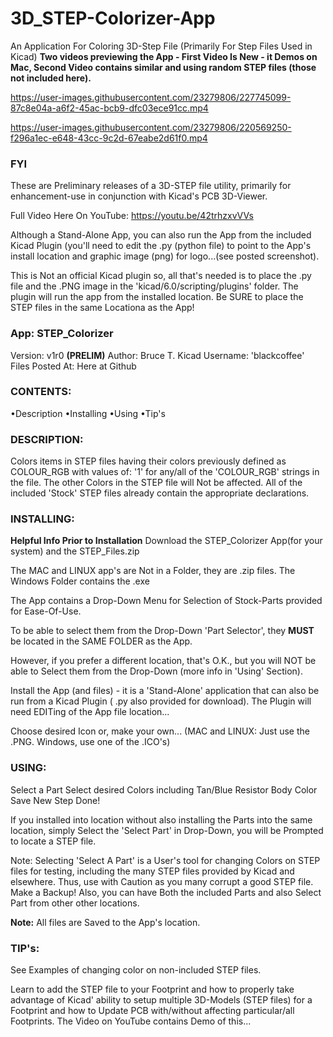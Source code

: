 # 3D_STEP-Colorizer-App
An Application For Coloring 3D-Step File (Primarily For Step Files Used in Kicad)
**Two videos previewing the App - First Video Is New - it Demos on Mac, Second Video contains similar and using random STEP files
(those not included here).**



https://user-images.githubusercontent.com/23279806/227745099-87c8e04a-a6f2-45ac-bcb9-dfc03ece91cc.mp4

https://user-images.githubusercontent.com/23279806/220569250-f296a1ec-e648-43cc-9c2d-67eabe2d61f0.mp4

### FYI
These are Preliminary releases of a 3D-STEP file utility, primarily for enhancement-use in conjunction with Kicad's PCB 3D-Viewer.

Full Video Here On YouTube: https://youtu.be/42trhzxvVVs

Although a Stand-Alone App, you can also run the App from the included Kicad Plugin (you'll need to edit the .py (python file) to point to the App's install location and graphic image (png) for logo...(see posted screenshot).

This is Not an official Kicad plugin so, all that's needed is to place the .py file and the .PNG image in the 'kicad/6.0/scripting/plugins' folder.
The plugin will run the app from the installed location. Be SURE to place the STEP files in the same Locationa as the App!

### App: STEP_Colorizer
Version:  v1r0 **(PRELIM)**
Author: Bruce T.   Kicad Username:  'blackcoffee'
Files Posted At: Here at Github

### CONTENTS:
•Description
•Installing
•Using
•Tip's

### DESCRIPTION:
Colors items in STEP files having their colors previously defined as COLOUR_RGB
with values of: '1' for any/all of the 'COLOUR_RGB' strings in the file. The other Colors
in the STEP file will Not be affected.
All of the included 'Stock' STEP files already contain the appropriate declarations.

### INSTALLING:
**Helpful Info Prior to Installation**
Download the STEP_Colorizer App(for your system) and the STEP_Files.zip

The MAC and LINUX app's are Not in a Folder, they are .zip files.
The Windows Folder contains the .exe

The App contains a Drop-Down Menu for Selection of Stock-Parts provided for Ease-Of-Use.

To be able to select them from the Drop-Down 'Part Selector', they **MUST** be
located in the SAME FOLDER as the App.

However, if you prefer a different location, that's O.K., but you will NOT
be able to Select them from the Drop-Down (more info in 'Using' Section).

Install the App (and files) - it is a 'Stand-Alone' application that can also
be run from a Kicad Plugin ( .py also provided for download).
The Plugin will need EDITing of the App file location...

Choose desired Icon or, make your own... (MAC and LINUX: Just use the .PNG. Windows, use one of the .ICO's)

### USING:
Select a Part
Select desired Colors including Tan/Blue Resistor Body Color
Save New Step
Done!

If you installed into location without also installing the Parts into the same
location, simply Select the 'Select Part' in Drop-Down, you will be Prompted
to locate a STEP file.

Note: Selecting 'Select A Part' is a User's tool for changing Colors on STEP files
for testing, including the many STEP files provided by Kicad and elsewhere.
Thus, use with Caution as you many corrupt a good STEP file. Make a Backup!
Also, you can have Both the included Parts and also Select Part from other
other locations.

**Note:** All files are Saved to the App's location.

### TIP's:
See Examples of changing color on non-included STEP files.

Learn to add the STEP file to your Footprint and how to properly take
advantage of Kicad' ability to setup multiple 3D-Models (STEP files) for
a Footprint and how to Update PCB with/without affecting particular/all
Footprints. The Video on YouTube contains Demo of this...
